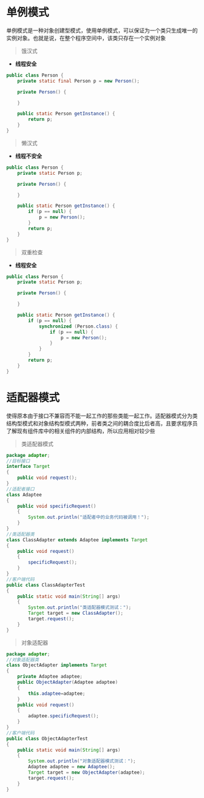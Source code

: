 # 单例模式

单例模式是一种对象创建型模式，使用单例模式，可以保证为一个类只生成唯一的实例对象。也就是说，在整个程序空间中，该类只存在一个实例对象

> 饿汉式

* **线程安全**

```java
public class Person {
    private static final Person p = new Person();

    private Person() {

    }

    public static Person getInstance() {
        return p;
    }
}
```

> 懒汉式

* **线程不安全**

```java
public class Person {
    private static Person p;

    private Person() {

    }

    public static Person getInstance() {
        if (p == null) {
            p = new Person();
        }
        return p;
    }
}
```

> 双重检查

* **线程安全**

```java
public class Person {
    private static Person p;

    private Person() {

    }

    public static Person getInstance() {
        if (p == null) {
            synchronized (Person.class) {
                if (p == null) {
                    p = new Person();
                }
            }
        }
        return p;
    }
}
```

# 适配器模式

使得原本由于接口不兼容而不能一起工作的那些类能一起工作。适配器模式分为类结构型模式和对象结构型模式两种，前者类之间的耦合度比后者高，且要求程序员了解现有组件库中的相关组件的内部结构，所以应用相对较少些

> 类适配器模式

```java
package adapter;
//目标接口
interface Target
{
    public void request();
}
//适配者接口
class Adaptee
{
    public void specificRequest()
    {       
        System.out.println("适配者中的业务代码被调用！");
    }
}
//类适配器类
class ClassAdapter extends Adaptee implements Target
{
    public void request()
    {
        specificRequest();
    }
}
//客户端代码
public class ClassAdapterTest
{
    public static void main(String[] args)
    {
        System.out.println("类适配器模式测试：");
        Target target = new ClassAdapter();
        target.request();
    }
}
```

> 对象适配器

```java
package adapter;
//对象适配器类
class ObjectAdapter implements Target
{
    private Adaptee adaptee;
    public ObjectAdapter(Adaptee adaptee)
    {
        this.adaptee=adaptee;
    }
    public void request()
    {
        adaptee.specificRequest();
    }
}
//客户端代码
public class ObjectAdapterTest
{
    public static void main(String[] args)
    {
        System.out.println("对象适配器模式测试：");
        Adaptee adaptee = new Adaptee();
        Target target = new ObjectAdapter(adaptee);
        target.request();
    }
}
```
